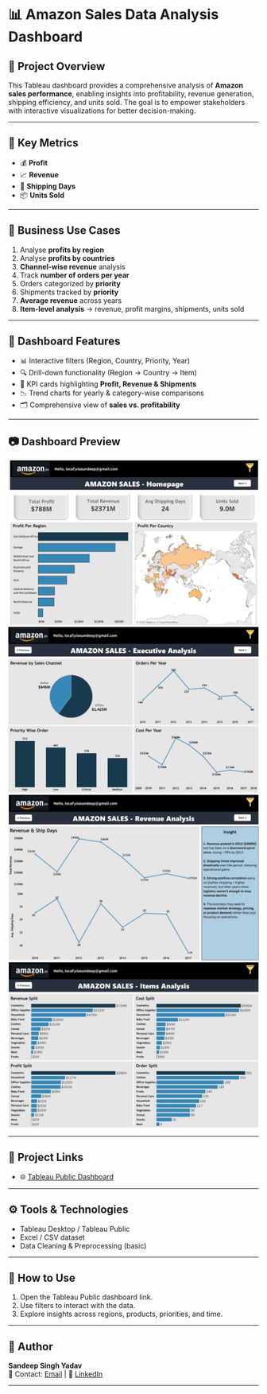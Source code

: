 # 📊 Amazon Sales Data Analysis Dashboard  

## 🔹 Project Overview  
This Tableau dashboard provides a comprehensive analysis of **Amazon sales performance**, enabling insights into profitability, revenue generation, shipping efficiency, and units sold. The goal is to empower stakeholders with interactive visualizations for better decision-making.  

---

## 🔹 Key Metrics  
- 💰 **Profit**  
- 📈 **Revenue**  
- 🚚 **Shipping Days**  
- 📦 **Units Sold**  

---

## 🔹 Business Use Cases  
1. Analyse **profits by region**  
2. Analyse **profits by countries**  
3. **Channel-wise revenue** analysis  
4. Track **number of orders per year**  
5. Orders categorized by **priority**  
6. Shipments tracked by **priority**  
7. **Average revenue** across years  
8. **Item-level analysis** → revenue, profit margins, shipments, units sold  

---

## 🔹 Dashboard Features  
- 📊 Interactive filters (Region, Country, Priority, Year)  
- 🔍 Drill-down functionality (Region → Country → Item)  
- 🧾 KPI cards highlighting **Profit, Revenue & Shipments**  
- 📉 Trend charts for yearly & category-wise comparisons  
- 🗂️ Comprehensive view of **sales vs. profitability**  

---

## 📷 Dashboard Preview  
![Homepage](Amazon-Homepage.jpg)
![Executive-Analysis](Amazon-Executive-Analysis.jpg)
![Revenue-Analysis](Amazon-Revenue-Analysis.jpg)
![Item-Analysis](Amazon-Item-Analysis.jpg)

---

## 🔗 Project Links  
- 🌐 [Tableau Public Dashboard](https://public.tableau.com/shared/4WZZYC6NK?:display_count=n&:origin=viz_share_link)  

---

## ⚙️ Tools & Technologies  
- Tableau Desktop / Tableau Public  
- Excel / CSV dataset  
- Data Cleaning & Preprocessing (basic)  

---

## 📌 How to Use  
1. Open the Tableau Public dashboard link.  
2. Use filters to interact with the data.  
3. Explore insights across regions, products, priorities, and time.  

---

## 🙌 Author  
**Sandeep Singh Yadav**  
📧 Contact: [Email](https://mail.google.com/mail/u/viasundeep@gmail.com) | 🔗 [LinkedIn](www.linkedin.com/in/viasandeep)  

---
